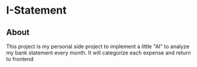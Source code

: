 # I-Statement

## About

This project is my personal side project to implement a little "AI" to analyze my bank statement every month. It will categorize each expense and return to frontend
